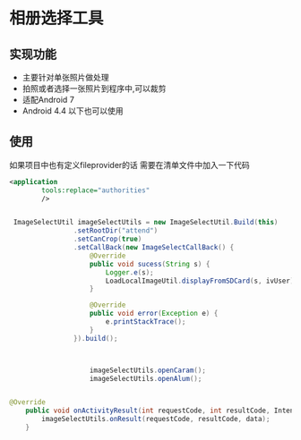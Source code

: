 # 相册选择工具

## 实现功能

- 主要针对单张照片做处理
- 拍照或者选择一张照片到程序中,可以裁剪
- 适配Android 7
- Android 4.4 以下也可以使用

## 使用

如果项目中也有定义fileprovider的话
需要在清单文件中加入一下代码

```xml
<application
        tools:replace="authorities"
        />

```

```java

 ImageSelectUtil imageSelectUtils = new ImageSelectUtil.Build(this)
                .setRootDir("attend")
                .setCanCrop(true)
                .setCallBack(new ImageSelectCallBack() {
                    @Override
                    public void sucess(String s) {
                        Logger.e(s);
                        LoadLocalImageUtil.displayFromSDCard(s, ivUser);
                    }

                    @Override
                    public void error(Exception e) {
                        e.printStackTrace();
                    }
                }).build();



                    imageSelectUtils.openCaram();
                    imageSelectUtils.openAlum();


@Override
    public void onActivityResult(int requestCode, int resultCode, Intent data) {
        imageSelectUtils.onResult(requestCode, resultCode, data);
    }

```


